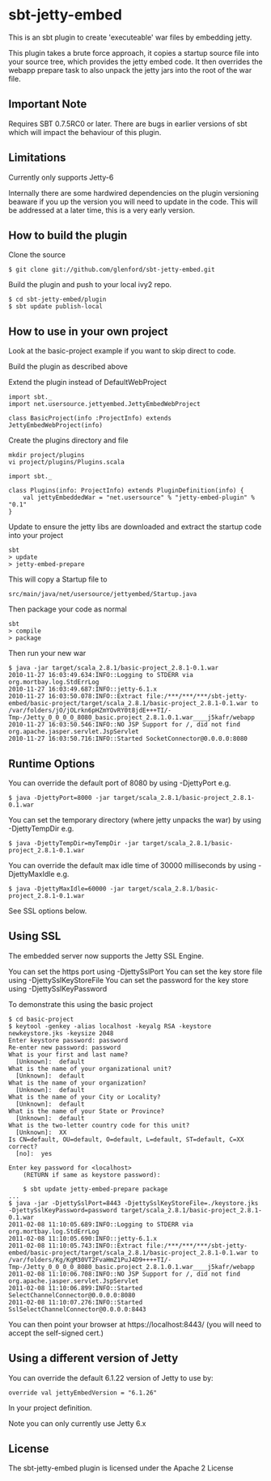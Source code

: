 
sbt-jetty-embed
===============

This is an sbt plugin to create 'executeable' war files by embedding jetty.

This plugin takes a brute force approach, it copies a startup source file
into your source tree, which provides the jetty embed code.  It then overrides
the webapp prepare task to also unpack the jetty jars into the root of the
war file.


Important Note
--------------

Requires SBT 0.7.5RC0 or later.  There are bugs in earlier versions of sbt
which will impact the behaviour of this plugin.


Limitations
-----------

Currently only supports Jetty-6

Internally there are some hardwired dependencies on the plugin versioning
beaware if you up the version you will need to update in the code.  This
will be addressed at a later time, this is a very early version.


How to build the plugin
-----------------------

Clone the source

	$ git clone git://github.com/glenford/sbt-jetty-embed.git

Build the plugin and push to your local ivy2 repo.

	$ cd sbt-jetty-embed/plugin
	$ sbt update publish-local



How to use in your own project
------------------------------

Look at the basic-project example if you want to skip direct to code.

Build the plugin as described above

Extend the plugin instead of DefaultWebProject

	import sbt._
	import net.usersource.jettyembed.JettyEmbedWebProject
	
	class BasicProject(info :ProjectInfo) extends JettyEmbedWebProject(info)


Create the plugins directory and file

	mkdir project/plugins
	vi project/plugins/Plugins.scala

	import sbt._

	class Plugins(info: ProjectInfo) extends PluginDefinition(info) {
  		val jettyEmbeddedWar = "net.usersource" % "jetty-embed-plugin" % "0.1"
	}

Update to ensure the jetty libs are downloaded and extract the startup code into your project

	sbt
	> update
	> jetty-embed-prepare


This will copy a Startup file to

	src/main/java/net/usersource/jettyembed/Startup.java 


Then package your code as normal

	sbt
	> compile
	> package

Then run your new war

	$ java -jar target/scala_2.8.1/basic-project_2.8.1-0.1.war 
	2010-11-27 16:03:49.634:INFO::Logging to STDERR via org.mortbay.log.StdErrLog
	2010-11-27 16:03:49.687:INFO::jetty-6.1.x
	2010-11-27 16:03:50.078:INFO::Extract file:/***/***/***/sbt-jetty-embed/basic-project/target/scala_2.8.1/basic-project_2.8.1-0.1.war to /var/folders/jO/jOLrkn6pHZmYOvRY0t8jdE+++TI/-Tmp-/Jetty_0_0_0_0_8080_basic.project_2.8.1.0.1.war____j5kafr/webapp
	2010-11-27 16:03:50.546:INFO::NO JSP Support for /, did not find org.apache.jasper.servlet.JspServlet
	2010-11-27 16:03:50.716:INFO::Started SocketConnector@0.0.0.0:8080




Runtime Options
---------------

You can override the default port of 8080 by using -DjettyPort e.g.

	$ java -DjettyPort=8000 -jar target/scala_2.8.1/basic-project_2.8.1-0.1.war 

You can set the temporary directory (where jetty unpacks the war) by using -DjettyTempDir e.g.

	$ java -DjettyTempDir=myTempDir -jar target/scala_2.8.1/basic-project_2.8.1-0.1.war

You can override the default max idle time of 30000 milliseconds by using -DjettyMaxIdle e.g.

	$ java -DjettyMaxIdle=60000 -jar target/scala_2.8.1/basic-project_2.8.1-0.1.war

See SSL options below.


Using SSL
---------

The embedded server now supports the Jetty SSL Engine.

You can set the https port using -DjettySslPort
You can set the key store file using -DjettySslKeyStoreFile
You can set the password for the key store using -DjettySslKeyPassword

To demonstrate this using the basic project

	$ cd basic-project
	$ keytool -genkey -alias localhost -keyalg RSA -keystore newkeystore.jks -keysize 2048
	Enter keystore password: password
	Re-enter new password: password
	What is your first and last name?
	  [Unknown]:  default
	What is the name of your organizational unit?
	  [Unknown]:  default
	What is the name of your organization?
	  [Unknown]:  default
	What is the name of your City or Locality?
	  [Unknown]:  default
	What is the name of your State or Province?
	  [Unknown]:  default
	What is the two-letter country code for this unit?
	  [Unknown]:  XX
	Is CN=default, OU=default, O=default, L=default, ST=default, C=XX correct?
	  [no]:  yes

	Enter key password for <localhost>
		(RETURN if same as keystore password):

        $ sbt update jetty-embed-prepare package
	...
	$ java -jar -DjettySslPort=8443 -DjettySslKeyStoreFile=./keystore.jks -DjettySslKeyPassword=password target/scala_2.8.1/basic-project_2.8.1-0.1.war 
	2011-02-08 11:10:05.689:INFO::Logging to STDERR via org.mortbay.log.StdErrLog
	2011-02-08 11:10:05.690:INFO::jetty-6.1.x
	2011-02-08 11:10:05.743:INFO::Extract file:/***/***/***/sbt-jetty-embed/basic-project/target/scala_2.8.1/basic-project_2.8.1-0.1.war to /var/folders/Kg/KgM30VT2FvaHmZ1PuJ4D9++++TI/-Tmp-/Jetty_0_0_0_0_8080_basic.project_2.8.1.0.1.war____j5kafr/webapp
	2011-02-08 11:10:06.708:INFO::NO JSP Support for /, did not find org.apache.jasper.servlet.JspServlet
	2011-02-08 11:10:06.899:INFO::Started SelectChannelConnector@0.0.0.0:8080
	2011-02-08 11:10:07.276:INFO::Started SslSelectChannelConnector@0.0.0.0:8443

You can then point your browser at https://localhost:8443/ (you will need to accept the self-signed cert.)
 


Using a different version of Jetty
----------------------------------

You can override the default 6.1.22 version of Jetty to use by:

	override val jettyEmbedVersion = "6.1.26"

In your project definition.

Note you can only currently use Jetty 6.x


License
-------

The sbt-jetty-embed plugin is licensed under the Apache 2 License



